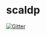 # scaldp

[![Gitter](https://badges.gitter.im/Join%20Chat.svg)](https://gitter.im/mo-seph/scaldp?utm_source=badge&utm_medium=badge&utm_campaign=pr-badge&utm_content=badge)